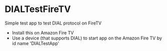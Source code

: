 # DIALTestFireTV
Simple test app to test DIAL protocol on FireTV

- Install this on Amazon Fire TV
- Use a device (that supports DIAL) to start app on the Amazon Fire TV by id name 'DIALTestApp'
